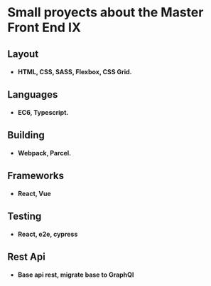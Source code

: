 # Small proyects about the Master Front End IX

## Layout

-  #### HTML, CSS, SASS, Flexbox, CSS Grid.

## Languages

- #### EC6, Typescript.

## Building

- #### Webpack, Parcel.

## Frameworks

- #### React, Vue

## Testing

- #### React, e2e, cypress

## Rest Api

- #### Base api rest, migrate base to GraphQl

